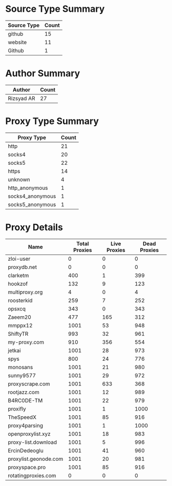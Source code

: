 # Source Type Summary

| Source Type | Count |
|-------------|-------|
| github | 15 |
| website | 11 |
| Github | 1 |


# Author Summary

| Author | Count |
|--------|-------|
| Rizsyad AR | 27 |


# Proxy Type Summary

| Proxy Type | Count |
|------------|-------|
| http | 21 |
| socks4 | 20 |
| socks5 | 22 |
| https | 14 |
| unknown | 4 |
| http_anonymous | 1 |
| socks4_anonymous | 1 |
| socks5_anonymous | 1 |


# Proxy Details

| Name | Total Proxies | Live Proxies | Dead Proxies |
|------|---------------|--------------|---------------|
| zloi-user | 0 | 0 | 0 |
| proxydb.net | 0 | 0 | 0 |
| clarketm | 400 | 1 | 399 |
| hookzof | 132 | 9 | 123 |
| multiproxy.org | 4 | 0 | 4 |
| roosterkid | 259 | 7 | 252 |
| opsxcq | 343 | 0 | 343 |
| Zaeem20 | 477 | 165 | 312 |
| mmppx12 | 1001 | 53 | 948 |
| ShiftyTR | 993 | 32 | 961 |
| my-proxy.com | 910 | 356 | 554 |
| jetkai | 1001 | 28 | 973 |
| spys | 800 | 24 | 776 |
| monosans | 1001 | 21 | 980 |
| sunny9577 | 1001 | 29 | 972 |
| proxyscrape.com | 1001 | 633 | 368 |
| rootjazz.com | 1001 | 12 | 989 |
| B4RC0DE-TM | 1001 | 22 | 979 |
| proxifly | 1001 | 1 | 1000 |
| TheSpeedX | 1001 | 85 | 916 |
| proxy4parsing | 1001 | 1 | 1000 |
| openproxylist.xyz | 1001 | 18 | 983 |
| proxy-list.download | 1001 | 5 | 996 |
| ErcinDedeoglu | 1001 | 41 | 960 |
| proxylist.geonode.com | 1001 | 20 | 981 |
| proxyspace.pro | 1001 | 85 | 916 |
| rotatingproxies.com | 0 | 0 | 0 |
